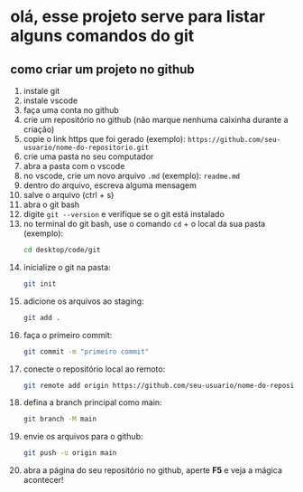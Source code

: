 # olá, esse projeto serve para listar alguns comandos do git

## como criar um projeto no github

1. instale git  
2. instale vscode  
3. faça uma conta no github  
4. crie um repositório no github (não marque nenhuma caixinha durante a criação)  
5. copie o link https que foi gerado (exemplo): `https://github.com/seu-usuario/nome-do-repositorio.git`  
6. crie uma pasta no seu computador  
7. abra a pasta com o vscode  
8. no vscode, crie um novo arquivo `.md` (exemplo): `readme.md`  
9. dentro do arquivo, escreva alguma mensagem  
10. salve o arquivo (ctrl + s)  
11. abra o git bash  
12. digite `git --version` e verifique se o git está instalado  
13. no terminal do git bash, use o comando `cd` + o local da sua pasta (exemplo):  
    ```bash
    cd desktop/code/git
    ```  
14. inicialize o git na pasta:  
    ```bash
    git init
    ```  
15. adicione os arquivos ao staging:  
    ```bash
    git add .
    ```  
16. faça o primeiro commit:  
    ```bash
    git commit -m "primeiro commit"
    ```  
17. conecte o repositório local ao remoto:  
    ```bash
    git remote add origin https://github.com/seu-usuario/nome-do-repositorio.git
    ```  
18. defina a branch principal como main:  
    ```bash
    git branch -M main
    ```  
19. envie os arquivos para o github:  
    ```bash
    git push -u origin main
    ```
20. abra a página do seu repositório no github, aperte **F5** e veja a mágica acontecer!  
